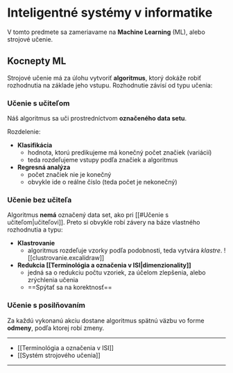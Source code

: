 # Inteligentné systémy v informatike
V tomto predmete sa zameriavame na **Machine Learning** (ML), alebo strojové učenie.

## Kocnepty ML
Strojové učenie má za úlohu vytvoriť **algoritmus**, ktorý dokáže robiť rozhodnutia na základe jeho vstupu. Rozhodnutie závisí od typu učenia:

### Učenie s učiteľom
Náš algoritmus sa uči prostredníctvom **označeného data setu**.

Rozdelenie:
- **Klasifikácia**
	- hodnota, ktorú predikujeme má konečný počet značiek (variácií)
	- teda rozdeľujeme vstupy podľa značiek a algoritmus 
- **Regresná analýza**
	- počet značiek nie je konečný
	- obvykle ide o reálne číslo (teda počet je nekonečný)

### Učenie bez učiteľa
Algoritmus **nemá** označený data set, ako pri [[#Učenie s učiteľom|učiteľovi]]. Preto si obvykle robí závery na báze vlastného rozhodnutia a typu:
- **Klastrovanie**
	- algoritmus rozdeľuje vzorky podľa podobnosti, teda vytvára *klastre*.
![[clustrovanie.excalidraw]]
- **Redukcia [[Terminológia a označenia v ISI|dimenzionality]]**
	- jedná sa o redukciu počtu vzoriek, za účelom zlepšenia, alebo zrýchlenia učenia
	- ==Spýtať sa na korektnosť==

### Učenie s posilňovaním
Za každú vykonanú akciu dostane algoritmus spätnú väzbu vo forme **odmeny**, podľa ktorej robí zmeny.

---
- [[Terminológia a označenia v ISI]]
- [[Systém strojového učenia]]
---